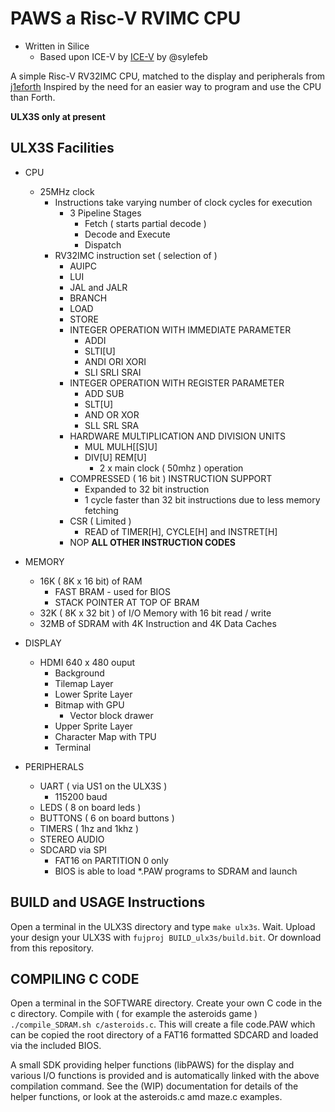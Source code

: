 # PAWS a Risc-V RVIMC CPU

* Written in Silice
    * Based upon ICE-V by [ICE-V](https://github.com/sylefeb/Silice/blob/master/projects/ice-v/ice-v.ice) by @sylefeb

A simple Risc-V RV32IMC CPU, matched to the display and peripherals from [j1eforth](https://github.com/rob-ng15/Silice-Playground/tree/master/j1eforth/DE10NANO-ULX3S) Inspired by the need for an easier way to program and use the CPU than Forth.

__ULX3S only at present__

## ULX3S Facilities

* CPU
    * 25MHz clock
        * Instructions take varying number of clock cycles for execution
            * 3 Pipeline Stages
                * Fetch ( starts partial decode )
                * Decode and Execute
                * Dispatch
        * RV32IMC instruction set ( selection of )
            * AUIPC
            * LUI
            * JAL and JALR
            * BRANCH
            * LOAD
            * STORE
            * INTEGER OPERATION WITH IMMEDIATE PARAMETER
                * ADDI
                * SLTI[U]
                * ANDI ORI XORI
                * SLI SRLI SRAI
            * INTEGER OPERATION WITH REGISTER PARAMETER
                * ADD SUB
                * SLT[U]
                * AND OR XOR
                * SLL SRL SRA
            * HARDWARE MULTIPLICATION AND DIVISION UNITS
                * MUL MULH[[S]U]
                * DIV[U] REM[U]
                    * 2 x main clock ( 50mhz ) operation
            * COMPRESSED ( 16 bit ) INSTRUCTION SUPPORT
                * Expanded to 32 bit instruction
                * 1 cycle faster than 32 bit instructions due to less memory fetching
            * CSR ( Limited )
                * READ of TIMER[H], CYCLE[H] and INSTRET[H]
            * NOP __ALL OTHER INSTRUCTION CODES__

* MEMORY
    * 16K ( 8K x 16 bit) of RAM
        * FAST BRAM - used for BIOS
        * STACK POINTER AT TOP OF BRAM
    * 32K ( 8K x 32 bit ) of I/O Memory with 16 bit read / write
    * 32MB of SDRAM with 4K Instruction and 4K Data Caches

* DISPLAY
    * HDMI 640 x 480 ouput
        * Background
        * Tilemap Layer
        * Lower Sprite Layer
        * Bitmap with GPU
            * Vector block drawer
        * Upper Sprite Layer
        * Character Map with TPU
        * Terminal

* PERIPHERALS
    * UART ( via US1 on the ULX3S )
        * 115200 baud
    * LEDS ( 8 on board leds )
    * BUTTONS ( 6 on board buttons )
    * TIMERS ( 1hz and 1khz )
    * STEREO AUDIO
    * SDCARD via SPI
        * FAT16 on PARTITION 0 only
        * BIOS is able to load *.PAW programs to SDRAM and launch

## BUILD and USAGE Instructions

Open a terminal in the ULX3S directory and type ```make ulx3s```. Wait. Upload your design your ULX3S with ```fujproj BUILD_ulx3s/build.bit```. Or download from this repository.

## COMPILING C CODE
Open a terminal in the SOFTWARE directory. Create your own C code in the c directory. Compile with ( for example the asteroids game ) ```./compile_SDRAM.sh c/asteroids.c```. This will create a file code.PAW which can be copied the root directory of a FAT16 formatted SDCARD and loaded via the included BIOS.

A small SDK providing helper functions (libPAWS) for the display and various I/O functions is provided and is automatically linked with the above compilation command. See the (WIP) documentation for details of the helper functions, or look at the asteroids.c amd maze.c examples.
